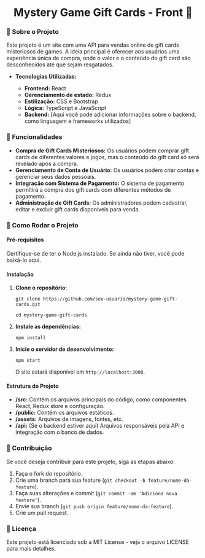 <h1 align="center">Mystery Game Gift Cards - Front 👋</h1>

<h3 align="left">📖 Sobre o Projeto</h3>

<p align="left">Este projeto é um site com uma API para vendas online de gift cards misteriosos de games. A ideia principal é oferecer aos usuários uma experiência única de compra, onde o valor e o conteúdo do gift card são desconhecidos até que sejam resgatados.</p>

<ul>
  <li><strong>Tecnologias Utilizadas:</strong></li>
  <ul>
    <li><strong>Frontend:</strong> React</li>
    <li><strong>Gerenciamento de estado:</strong> Redux</li>
    <li><strong>Estilização:</strong> CSS e Bootstrap</li>
    <li><strong>Lógica:</strong> TypeScript e JavaScript</li>
    <li><strong>Backend:</strong> [Aqui você pode adicionar informações sobre o backend, como linguagem e frameworks utilizados]</li>
  </ul>
</ul>

<h3 align="left">🔧 Funcionalidades</h3>

<ul>
  <li><strong>Compra de Gift Cards Misteriosos:</strong> Os usuários podem comprar gift cards de diferentes valores e jogos, mas o conteúdo do gift card só será revelado após a compra.</li>
  <li><strong>Gerenciamento de Conta de Usuário:</strong> Os usuários podem criar contas e gerenciar seus dados pessoais.</li>
  <li><strong>Integração com Sistema de Pagamento:</strong> O sistema de pagamento permitirá a compra dos gift cards com diferentes métodos de pagamento.</li>
  <li><strong>Administração de Gift Cards:</strong> Os administradores podem cadastrar, editar e excluir gift cards disponíveis para venda.</li>
</ul>

<h3 align="left">🔧 Como Rodar o Projeto</h3>

<h4>Pré-requisitos</h4>
<p>Certifique-se de ter o Node.js instalado. Se ainda não tiver, você pode baixá-lo aqui.</p>

<h4>Instalação</h4>
<ol>
  <li><strong>Clone o repositório:</strong>
    <pre><code>git clone https://github.com/seu-usuario/mystery-game-gift-cards.git</code></pre>
    <pre><code>cd mystery-game-gift-cards</code></pre>
  </li>
  <li><strong>Instale as dependências:</strong>
    <pre><code>npm install</code></pre>
  </li>
  <li><strong>Inicie o servidor de desenvolvimento:</strong>
    <pre><code>npm start</code></pre>
    <p>O site estará disponível em <code>http://localhost:3000</code>.</p>
  </li>
</ol>

<h4>Estrutura do Projeto</h4>
<ul>
  <li><strong>/src:</strong> Contém os arquivos principais do código, como componentes React, Redux store e configuração.</li>
  <li><strong>/public:</strong> Contém os arquivos estáticos.</li>
  <li><strong>/assets:</strong> Arquivos de imagens, fontes, etc.</li>
  <li><strong>/api:</strong> (Se o backend estiver aqui) Arquivos responsáveis pela API e integração com o banco de dados.</li>
</ul>

<h3 align="left">🤝 Contribuição</h3>

<p align="left">Se você deseja contribuir para este projeto, siga as etapas abaixo:</p>
<ol>
  <li>Faça o fork do repositório.</li>
  <li>Crie uma branch para sua feature (<code>git checkout -b feature/nome-da-feature</code>).</li>
  <li>Faça suas alterações e commit (<code>git commit -am 'Adiciona nova feature'</code>).</li>
  <li>Envie sua branch (<code>git push origin feature/nome-da-feature</code>).</li>
  <li>Crie um pull request.</li>
</ol>

<h3 align="left">📝 Licença</h3>

<p align="left">Este projeto está licenciado sob a MIT License - veja o arquivo LICENSE para mais detalhes.</p>

